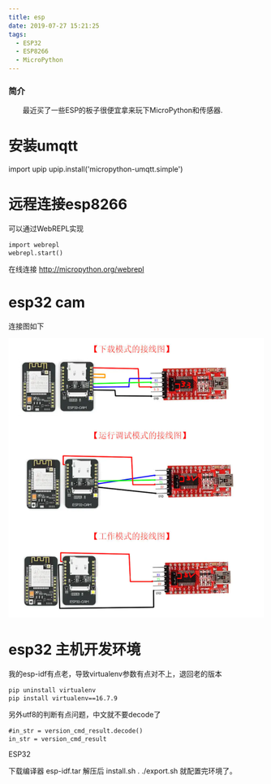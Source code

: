 ```yaml
---
title: esp
date: 2019-07-27 15:21:25
tags:
  - ESP32
  - ESP8266
  - MicroPython
---
```


### 简介
&emsp;&emsp;最近买了一些ESP的板子很便宜拿来玩下MicroPython和传感器.

<!-- more -->

# 安装umqtt

import upip
upip.install('micropython-umqtt.simple')

# 远程连接esp8266
可以通过WebREPL实现
```
import webrepl
webrepl.start()
```

在线连接
http://micropython.org/webrepl 

# esp32 cam
连接图如下

![连接图](/image/esp32_1.png)


# esp32 主机开发环境




我的esp-idf有点老，导致virtualenv参数有点对不上，退回老的版本
```
pip uninstall virtualenv
pip install virtualenv==16.7.9
```

另外utf8的判断有点问题，中文就不要decode了
```
#in_str = version_cmd_result.decode()
in_str = version_cmd_result
```


ESP32

下载编译器 esp-idf.tar
解压后
install.sh 
. ./export.sh
就配置完环境了。


